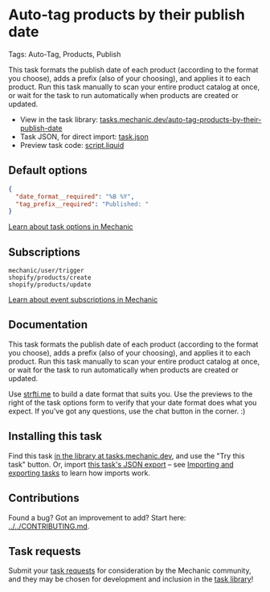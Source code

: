 # Auto-tag products by their publish date

Tags: Auto-Tag, Products, Publish

This task formats the publish date of each product (according to the format you choose), adds a prefix (also of your choosing), and applies it to each product. Run this task manually to scan your entire product catalog at once, or wait for the task to run automatically when products are created or updated.

* View in the task library: [tasks.mechanic.dev/auto-tag-products-by-their-publish-date](https://tasks.mechanic.dev/auto-tag-products-by-their-publish-date)
* Task JSON, for direct import: [task.json](../../tasks/auto-tag-products-by-their-publish-date.json)
* Preview task code: [script.liquid](./script.liquid)

## Default options

```json
{
  "date_format__required": "%B %Y",
  "tag_prefix__required": "Published: "
}
```

[Learn about task options in Mechanic](https://learn.mechanic.dev/core/tasks/options)

## Subscriptions

```liquid
mechanic/user/trigger
shopify/products/create
shopify/products/update
```

[Learn about event subscriptions in Mechanic](https://learn.mechanic.dev/core/tasks/subscriptions)

## Documentation

This task formats the publish date of each product (according to the format you choose), adds a prefix (also of your choosing), and applies it to each product. Run this task manually to scan your entire product catalog at once, or wait for the task to run automatically when products are created or updated.

Use [strfti.me](http://www.strfti.me) to build a date format that suits you. Use the previews to the right of the task options form to verify that your date format does what you expect. If you've got any questions, use the chat button in the corner. :)

## Installing this task

Find this task [in the library at tasks.mechanic.dev](https://tasks.mechanic.dev/auto-tag-products-by-their-publish-date), and use the "Try this task" button. Or, import [this task's JSON export](../../tasks/auto-tag-products-by-their-publish-date.json) – see [Importing and exporting tasks](https://learn.mechanic.dev/core/tasks/import-and-export) to learn how imports work.

## Contributions

Found a bug? Got an improvement to add? Start here: [../../CONTRIBUTING.md](../../CONTRIBUTING.md).

## Task requests

Submit your [task requests](https://mechanic.canny.io/task-requests) for consideration by the Mechanic community, and they may be chosen for development and inclusion in the [task library](https://tasks.mechanic.dev/)!
